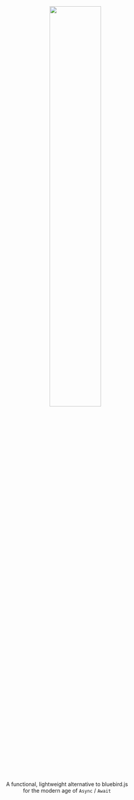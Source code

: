 <div align="center">
<div>
  &nbsp;&nbsp;&nbsp;&nbsp;&nbsp;&nbsp;&nbsp;&nbsp;&nbsp;&nbsp;&nbsp;<img width="52%" src="https://raw.githubusercontent.com/asfktz/awaity/master/logo.png?token=AAMMQ-spLVS8hwTkFOhyzLxXFZoJDAxhks5anEYJwA%3D%3D" />
</div>

<p>A functional, lightweight alternative to bluebird.js<br>for the modern age of <code>Async</code> / <code>Await</code> </p> 
</div>
